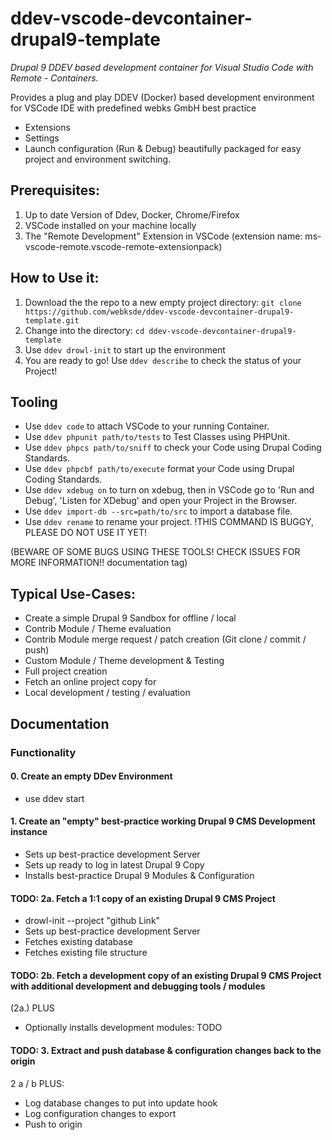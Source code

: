 # ddev-vscode-devcontainer-drupal9-template
*Drupal 9 DDEV based development container for Visual Studio Code with Remote - Containers.*

Provides a plug and play DDEV (Docker) based development environment for VSCode IDE with predefined webks GmbH best practice
- Extensions
- Settings
- Launch configuration (Run & Debug)
beautifully packaged for easy project and environment switching.

## Prerequisites:
  1. Up to date Version of Ddev, Docker, Chrome/Firefox
  2. VSCode installed on your machine locally
  3. The "Remote Development" Extension in VSCode (extension name: ms-vscode-remote.vscode-remote-extensionpack)

## How to Use it:
 1. Download the the repo to a new empty project directory: `git clone https://github.com/webksde/ddev-vscode-devcontainer-drupal9-template.git`
 2. Change into the directory: `cd ddev-vscode-devcontainer-drupal9-template`
 3. Use `ddev drowl-init` to start up the environment
 4. You are ready to go! Use `ddev describe` to check the status of your Project!

## Tooling
 - Use `ddev code` to attach VSCode to your running Container.
 - Use `ddev phpunit path/to/tests` to Test Classes using PHPUnit.
 - Use `ddev phpcs path/to/sniff` to check your Code using Drupal Coding Standards.
 - Use `ddev phpcbf path/to/execute` format your Code using Drupal Coding Standards.
 - Use `ddev xdebug on` to turn on xdebug, then in VSCode go to 'Run and Debug', 'Listen for XDebug' and open your Project in the Browser.
 - Use `ddev import-db --src=path/to/src` to import a database file.
 - Use `ddev rename` to rename your project. !THIS COMMAND IS BUGGY, PLEASE DO NOT USE IT YET!
 
 (BEWARE OF SOME BUGS USING THESE TOOLS! CHECK ISSUES FOR MORE INFORMATION!! documentation tag)

## Typical Use-Cases:
- Create a simple Drupal 9 Sandbox for offline / local
 - Contrib Module / Theme evaluation
 - Contrib Module merge request / patch creation (Git clone / commit / push)
 - Custom Module / Theme development & Testing
 - Full project creation
- Fetch an online project copy for
 - Local development / testing / evaluation

## Documentation
### Functionality

#### 0. Create an empty DDev Environment
- use ddev start

#### 1. Create an "empty" best-practice working Drupal 9 CMS Development instance
- Sets up best-practice development Server
- Sets up ready to log in latest Drupal 9 Copy
- Installs best-practice Drupal 9 Modules & Configuration


#### TODO: 2a. Fetch a 1:1 copy of an existing Drupal 9 CMS Project
- drowl-init --project "github Link"
- Sets up best-practice development Server
- Fetches existing database
- Fetches existing file structure

#### TODO:  2b. Fetch a development copy of an existing Drupal 9 CMS Project with additional development and debugging tools / modules
(2a.) PLUS
- Optionally installs development modules: TODO

#### TODO: 3. Extract and push database & configuration changes back to the origin
2 a / b PLUS:
- Log database changes to put into update hook
- Log configuration changes to export
- Push to origin
